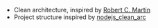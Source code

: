 - Clean architecture, inspired by [Robert C. Martin](https://blog.cleancoder.com/uncle-bob/2012/08/13/the-clean-architecture.html)
- Project structure inspired by [nodejs_clean_arc](https://github.com/jbuget/nodejs-clean-architecture-app)